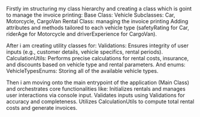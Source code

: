 Firstly im structuring my class hierarchy and creating a class which is goint to manage the invoice printing:
Base Class: Vehicle
Subclasses: Car, Motorcycle, CargoVan
Rental Class: managing the invoice printing
Adding attributes and methods tailored to each vehicle type (safetyRating for Car, riderAge for Motorcycle and driverExperience for CargoVan).

After i am creating utility classes for:
  Validations: Ensures integrity of user inputs (e.g., customer details, vehicle specifics, rental periods).
  CalculationUtils: Performs precise calculations for rental costs, insurance, and discounts based on vehicle type and rental parameters.
And enums:
  VehicleTypesEnums: Storing all of the available vehicle types.

Then i am moving onto the main entrypoint of the application (Main Class) and orchestrates core functionalities like:
  Initializes rentals and manages user interactions via console input.
  Validates inputs using Validations for accuracy and completeness.
  Utilizes CalculationUtils to compute total rental costs and generate invoices.

